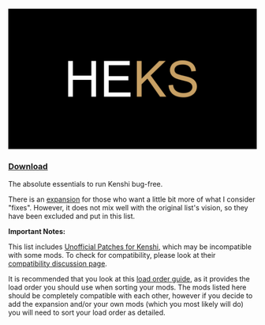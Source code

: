 ![HyperEssentials Branding](https://raw.githubusercontent.com/Biblioklept/hyperessentials/main/img/heks.png)

### [Download](https://steamcommunity.com/sharedfiles/filedetails/?id=2632579553)

The absolute essentials to run Kenshi bug-free. 

There is an [expansion](https://steamcommunity.com/sharedfiles/filedetails/?id=2970367151) for those who want a little bit more of what I consider "fixes". However, it does not mix well with the original list's vision, so they have been excluded and put in this list.

__Important Notes:__

This list includes [Unofficial Patches for Kenshi](https://steamcommunity.com/sharedfiles/filedetails/?id=2714086775), which may be incompatible with some mods. To check for compatibility, please look at their [compatibility discussion page](https://steamcommunity.com/workshop/filedetails/discussion/2714086775/3193618786002617705/).

It is recommended that you look at this [load order guide](https://steamcommunity.com/sharedfiles/filedetails/?id=1850250979), as it provides the load order you should use when sorting your mods. The mods listed here should be completely compatible with each other, however if you decide to add the expansion and/or your own mods (which you most likely will do) you will need to sort your load order as detailed.
